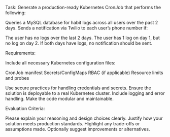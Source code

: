 Task:
Generate a production-ready Kubernetes CronJob that performs the following:

Queries a MySQL database for habit logs across all users over the past 2 days.
Sends a notification via Twilio to each user’s phone number if:

The user has no logs over the last 2 days.
The user has 1 log on day 1, but no log on day 2.
If both days have logs, no notification should be sent.



Requirements:

Include all necessary Kubernetes configuration files:

CronJob manifest
Secrets/ConfigMaps
RBAC (if applicable)
Resource limits and probes


Use secure practices for handling credentials and secrets.
Ensure the solution is deployable to a real Kubernetes cluster.
Include logging and error handling.
Make the code modular and maintainable.

Evaluation Criteria:

Please explain your reasoning and design choices clearly.
Justify how your solution meets production standards.
Highlight any trade-offs or assumptions made.
Optionally suggest improvements or alternatives.